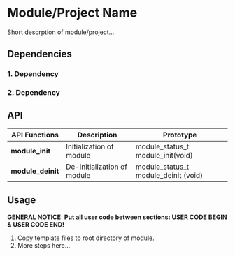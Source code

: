 # **Module/Project Name**
Short descrption of module/project...

## **Dependencies**

### **1. Dependency**

### **2. Dependency**



## **API**
| API Functions | Description | Prototype |
| --- | ----------- | ----- |
| **module_init** | Initialization of module | module_status_t module_init(void) |
| **module_deinit** | De-initialization of module | module_status_t module_deinit	(void) |



## **Usage**

**GENERAL NOTICE: Put all user code between sections: USER CODE BEGIN & USER CODE END!**

1. Copy template files to root directory of module.
2. More steps here...

